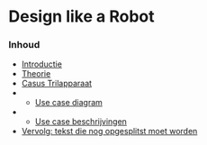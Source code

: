 # Design like a Robot[](title-id)

### Inhoud[](toc-id)
- [Introductie](../design_robot/introductie.md)
- [Theorie](../design_robot/theorie.md)
- [Casus Trilapparaat](../design_robot/casus.md)
- - [Use case diagram](../design_robot/casus.md#use-case-diagram)
- - [Use case beschrijvingen](../design_robot/casus.md#use-case-beschrijvingen)
- [Vervolg: tekst die nog opgesplitst moet worden](../design_robot/alle_tekst.md)